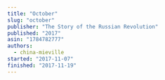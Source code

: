 ```yaml
---
title: "October"
slug: "october"
publisher: "The Story of the Russian Revolution"
published: "2017"
asin: "1784782777"
authors:
  - china-mieville
started: "2017-11-07"
finished: "2017-11-19"
---
```

